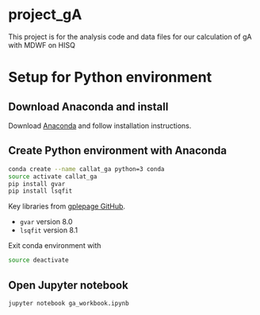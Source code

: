 # project_gA

This project is for the analysis code and data files for our calculation of gA with MDWF on HISQ

# Setup for Python environment
## Download Anaconda and install 
Download [Anaconda](https://www.continuum.io/downloads) and follow installation instructions.

## Create Python environment with Anaconda
```bash
conda create --name callat_ga python=3 conda
source activate callat_ga
pip install gvar
pip install lsqfit
```

Key libraries from [gplepage GitHub](https://github.com/gplepage).
* `gvar` version 8.0
* `lsqfit` version 8.1

Exit conda environment with
```bash
source deactivate
```

## Open Jupyter notebook
```bash
jupyter notebook ga_workbook.ipynb
```
